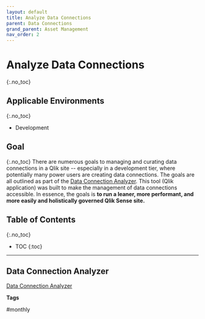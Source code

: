 ```yaml
---
layout: default
title: Analyze Data Connections
parent: Data Connections
grand_parent: Asset Management
nav_order: 2
---
```


# Analyze Data Connections <i class="fas fa-tools fa-xs" title="Tooling | Pre-Built Solutions"></i>
{:.no_toc}

## Applicable Environments
{:.no_toc}
- Development

## Goal
{:.no_toc}
There are numerous goals to managing and curating data connections in a Qlik site -- especially in a development tier, where potentially many power users are creating data connections. The goals are all outlined as part of the [Data Connection Analyzer](../../tooling/data_connection_analyzer.md). This tool (Qlik application) was built to make the management of data connections accessible. In essence, the goals is **to run a leaner, more performant, and more easily and holistically governed Qlik Sense site.**

## Table of Contents
{:.no_toc}

* TOC
{:toc}
-------------------------

## Data Connection Analyzer <i class="fas fa-tools fa-xs" title="Tooling | Pre-Built Solutions"></i>

[Data Connection Analyzer](../../tooling/data_connection_analyzer.md)

**Tags**

#monthly
